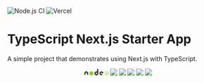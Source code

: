 ![Node.js CI](https://github.com/sauntimo/next-starter/workflows/Node.js%20CI/badge.svg) ![Vercel](https://vercelbadge.vercel.app/api/sauntimo/next-starter)

# TypeScript Next.js Starter App

A simple project that demonstrates using Next.js with TypeScript.

<div align="center">
  <img width="55" src="https://raw.githubusercontent.com/gilbarbara/logos/master/logos/nodejs.svg"/>
  <img width="55" src="https://raw.githubusercontent.com/gilbarbara/logos/master/logos/typescript-icon.svg"/>
  <img width="55" src="https://raw.githubusercontent.com/gilbarbara/logos/master/logos/react.svg"/>
  <img width="55" src="https://raw.githubusercontent.com/gilbarbara/logos/master/logos/nextjs.svg"/>
  <img width="55" src="https://raw.githubusercontent.com/gilbarbara/logos/master/logos/eslint.svg"/>
  <img width="55" src="https://raw.githubusercontent.com/gilbarbara/logos/master/logos/tailwindcss-icon.svg"/>
</div>
